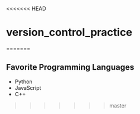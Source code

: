 <<<<<<< HEAD
# version_control_practice
=======
## Favorite Programming Languages
- Python
- JavaScript
- C++

>>>>>>> master
